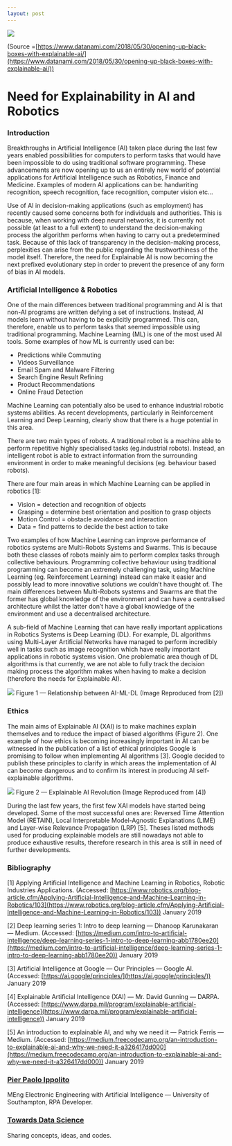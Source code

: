 ```yaml
---
layout: post
---
```


![](https://cdn-images-1.medium.com/max/2200/1*kvjh_jOKaq5oqlOxjkxC8g.png)
<span class="figcaption_hack">

(Source =[https://www.datanami.com/2018/05/30/opening-up-black-boxes-with-explainable-ai/](https://www.datanami.com/2018/05/30/opening-up-black-boxes-with-explainable-ai/))</span>

# Need for Explainability in AI and Robotics

### Introduction

Breakthroughs in Artificial Intelligence (AI) taken place during the last few
years enabled possibilities for computers to perform tasks that would have been
impossible to do using traditional software programming. These advancements are
now opening up to us an entirely new world of potential applications for
Artificial Intelligence such as Robotics, Finance and Medicine. Examples of
modern AI applications can be: handwriting recognition, speech recognition, face
recognition, computer vision etc…

Use of AI in decision-making applications (such as employment) has recently
caused some concerns both for individuals and authorities. This is because, when
working with deep neural networks, it is currently not possible (at least to a
full extent) to understand the decision-making process the algorithm performs
when having to carry out a predetermined task. Because of this lack of
transparency in the decision-making process, perplexities can arise from the
public regarding the trustworthiness of the model itself. Therefore, the need
for Explainable AI is now becoming the next prefixed evolutionary step in order
to prevent the presence of any form of bias in AI models.

### Artificial Intelligence & Robotics

One of the main differences between traditional programming and AI is that
non-AI programs are written defying a set of instructions. Instead, AI models
learn without having to be explicitly programmed. This can, therefore, enable us
to perform tasks that seemed impossible using traditional programming. Machine
Learning (ML) is one of the most used AI tools. Some examples of how ML is
currently used can be:

* Predictions while Commuting
* Videos Surveillance
* Email Spam and Malware Filtering
* Search Engine Result Refining
* Product Recommendations
* Online Fraud Detection

Machine Learning can potentially also be used to enhance industrial robotic
systems abilities. As recent developments, particularly in Reinforcement
Learning and Deep Learning, clearly show that there is a huge potential in this
area.

There are two main types of robots. A traditional robot is a machine able to
perform repetitive highly specialised tasks (eg.industrial robots). Instead, an
intelligent robot is able to extract information from the surrounding
environment in order to make meaningful decisions (eg. behaviour based robots).

There are four main areas in which Machine Learning can be applied in robotics
[1]:

* Vision = detection and recognition of objects
* Grasping = determine best orientation and position to grasp objects
* Motion Control = obstacle avoidance and interaction
* Data = find patterns to decide the best action to take

Two examples of how Machine Learning can improve performance of robotics systems
are Multi-Robots Systems and Swarms. This is because both these classes of
robots mainly aim to perform complex tasks through collective behaviours.
Programming collective behaviour using traditional programming can become an
extremely challenging task, using Machine Learning (eg. Reinforcement Learning)
instead can make it easier and possibly lead to more innovative solutions we
couldn’t have thought of. The main differences between Multi-Robots systems and
Swarms are that the former has global knowledge of the environment and can have
a centralised architecture whilst the latter don’t have a global knowledge of
the environment and use a decentralised architecture.

A sub-field of Machine Learning that can have really important applications in
Robotics Systems is Deep Learning (DL). For example, DL algorithms using
Multi-Layer Artificial Networks have managed to perform incredibly well in tasks
such as image recognition which have really important applications in robotic
systems vision. One problematic area though of DL algorithms is that currently,
we are not able to fully track the decision making process the algorithm makes
when having to make a decision (therefore the needs for Explainable AI).

![](https://cdn-images-1.medium.com/max/2200/1*Vg9T26o9T59fAjyVi6BKQQ.jpeg)
<span class="figcaption_hack">Figure 1 — Relationship between AI-ML-DL (Image Reproduced from [2])</span>

### Ethics

The main aims of Explainable AI (XAI) is to make machines explain themselves and
to reduce the impact of biased algorithms (Figure 2). One example of how ethics
is becoming increasingly important in AI can be witnessed in the publication of
a list of ethical principles Google is promising to follow when implementing AI
algorithms [3]. Google decided to publish these principles to clarify in which
areas the implementation of AI can become dangerous and to confirm its interest
in producing AI self-explainable algorithms.

![](https://cdn-images-1.medium.com/max/2200/1*K2mq3O0Z9LUFZehSAV27ew.png)
<span class="figcaption_hack">Figure 2 — Explainable AI Revolution (Image Reproduced from [4])</span>

During the last few years, the first few XAI models have started being
developed. Some of the most successful ones are: Reversed Time Attention Model
(RETAIN), Local Interpretable Model-Agnostic Explanations (LIME) and Layer-wise
Relevance Propagation (LRP) [5]. Theses listed methods used for producing
explainable models are still nowadays not able to produce exhaustive results,
therefore research in this area is still in need of further developments.

### Bibliography

[1] Applying Artificial Intelligence and Machine Learning in Robotics, Robotic
Industries Applications. (Accessed:
[https://www.robotics.org/blog-article.cfm/Applying-Artificial-Intelligence-and-Machine-Learning-in-Robotics/103](https://www.robotics.org/blog-article.cfm/Applying-Artificial-Intelligence-and-Machine-Learning-in-Robotics/103))
January 2019

[2] Deep learning series 1: Intro to deep learning — Dhanoop Karunakaran —
Medium. (Accessed:
[https://medium.com/intro-to-artificial-intelligence/deep-learning-series-1-intro-to-deep-learning-abb1780ee20](https://medium.com/intro-to-artificial-intelligence/deep-learning-series-1-intro-to-deep-learning-abb1780ee20))
January 2019

[3] Artificial Intelligence at Google — Our Principles — Google AI. (Accessed:
[https://ai.google/principles/](https://ai.google/principles/)) January 2019

[4] Explainable Artificial Intelligence (XAI) — Mr. David Gunning —
DARPA.(Accessed:
[https://www.darpa.mil/program/explainable-artificial-intelligence](https://www.darpa.mil/program/explainable-artificial-intelligence))
January 2019

[5] An introduction to explainable AI, and why we need it — Patrick Ferris —
Medium. (Accessed:
[https://medium.freecodecamp.org/an-introduction-to-explainable-ai-and-why-we-need-it-a326417dd000](https://medium.freecodecamp.org/an-introduction-to-explainable-ai-and-why-we-need-it-a326417dd000))
January 2019

### [Pier Paolo Ippolito](https://towardsdatascience.com/@pierpaoloippolito28)

MEng Electronic Engineering with Artificial Intelligence — University of
Southampton, RPA Developer.

### [Towards Data Science](https://towardsdatascience.com/?source=footer_card)

Sharing concepts, ideas, and codes.
